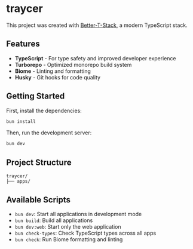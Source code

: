 # traycer

This project was created with [Better-T-Stack](https://github.com/AmanVarshney01/create-better-t-stack), a modern TypeScript stack.

## Features

- **TypeScript** - For type safety and improved developer experience
- **Turborepo** - Optimized monorepo build system
- **Biome** - Linting and formatting
- **Husky** - Git hooks for code quality

## Getting Started

First, install the dependencies:

```bash
bun install
```


Then, run the development server:

```bash
bun dev
```









## Project Structure

```
traycer/
├── apps/
```

## Available Scripts

- `bun dev`: Start all applications in development mode
- `bun build`: Build all applications
- `bun dev:web`: Start only the web application
- `bun check-types`: Check TypeScript types across all apps
- `bun check`: Run Biome formatting and linting

